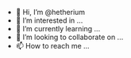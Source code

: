 - 👋 Hi, I’m @hetherium
- 👀 I’m interested in ...
- 🌱 I’m currently learning ...
- 💞️ I’m looking to collaborate on ...
- 📫 How to reach me ...

<!---
hetherium/hetherium is a ✨ special ✨ repository because its `README.md` (this file) appears on your GitHub profile.
You can click the Preview link to take a look at your changes.
--->
